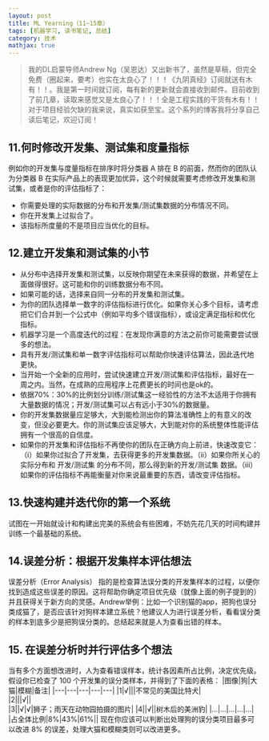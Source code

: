 ```yaml
---
layout: post
title: ML Yearning（11~15章）
tags: [机器学习, 读书笔记, 总结]
category: 技术
mathjax: true
---
```

>我的DL启蒙导师Andrew Ng（吴恩达）又出新书了，虽然是草稿，但完全免费（圈起来，要考）也实在太良心了！！！《九阴真经》订阅就送有木有！！。我是第一时间就订阅，每有新的更新就会直接收到邮件。目前收到了前几章，读取来感觉又是太良心了！！！全是工程实践的干货有木有！！对于项目经验欠缺的我来说，真实如获至宝。这个系列的博客我将分享自己读后笔记，欢迎订阅！

## 11.何时修改开发集、测试集和度量指标
例如你的开发集与度量指标在排序时将分类器 A 排在 B 的前面，然而你的团队认为分类器 B 在实际产品上的表现更加优异，这个时候就需要考虑修改开发集和测试集，或者是你的评估指标了：
* 你需要处理的实际数据的分布和开发集/测试集数据的分布情况不同。
* 你在开发集上过拟合了。
* 该指标所度量的不是项目应当优化的目标。

## 12.建立开发集和测试集的小节
* 从分布中选择开发集和测试集，以反映你期望在未来获得的数据，并希望在上面做得很好。这可能和你的训练数据分布不同。
* 如果可能的话，选择来自同一分布的开发集和测试集。
* 为你的团队选择单一数字的评估指标进行优化。如果你关心多个目标，请考虑把它们合并到一个公式中（例如平均多个错误指标），或设定满足指标和优化指标。
* 机器学习是一个高度迭代的过程：在发现你满意的方法之前你可能需要尝试很多的想法。
* 具有开发/测试集和单一数字评估指标可以帮助你快速评估算法，因此迭代地更快。
* 当开始一个全新的应用时，尝试快速建立开发/测试集和评估指标，最好在一周之内。当然，在成熟的应用程序上花费更长的时间也是ok的。
* 依据70%：30%的比例划分训练/测试集这一经验性的方法不太适用于你拥有大量数据的情况；开发/测试集可以占有远小于30%的数据量。
* 你的开发集数据量应足够大，大到能检测出你的算法准确性上的有意义的改变，但没必要更大。你的测试集应该足够大，大到能对你的系统整体性能评估拥有一个很高的自信度。
* 如果你的开发集和评估指标不再使你的团队在正确方向上前进，快速改变它：（i）如果你过拟合了开发集，去获得更多的开发集数据。（ii）如果你所关心的实际分布和 开发/测试集 的分布不同，那么得到新的开发/测试集 数据。（iii）如果你的评估指标不再能衡量对你来说最重要的东西，请改变评估指标。

## 13.快速构建并迭代你的第一个系统

试图在一开始就设计和构建出完美的系统会有些困难，不妨先花几天的时间构建并训练一个最基础的系统。

## 14.误差分析：根据开发集样本评估想法
误差分析（Error Analysis） 指的是检查算法误分类的开发集样本的过程，以便你找到造成这些误差的原因。这将帮助你确定项目优先级（就像上面的例子提到的）并且获得关于新方向的灵感。Andrew举例：比如一个识别猫的app，把狗也误分类成猫了，是否应该针对狗样本建立系统？他建议人为进行误差分析，看看误分类的样本到底多少是把狗误分类的。总结起来就是人为查看出错的样本。

## 15. 在误差分析时并行评估多个想法
当有多个方面想改进时，人为查看错误样本，统计各因素所占比例，决定优先级。
假设你已检查了 100 个开发集的误分类样本，并得到了下面的表格：
|图像|狗|大猫|模糊|备注|
|---|---|---|---|---|
|1|√|||不常见的美国比特犬|	
|2|||√||	
|3||√|√|狮子；雨天在动物园拍摄的图片|
|4||√||树木后的美洲豹|
|...|...|...|...|...|	
|占全体比例|8%|43%|61%||
现在你应该可以判断出处理狗的误分类项目最多可以改进 8% 的误差，处理大猫和模糊类则可以改进更多。
